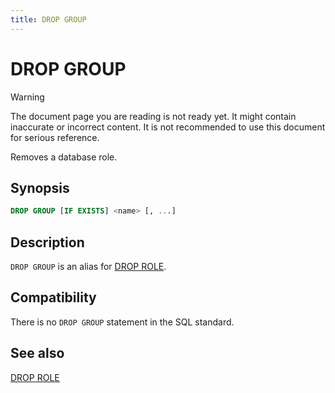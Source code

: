 ```yaml
---
title: DROP GROUP
---
```


# DROP GROUP

> [!WARNING]
> The document page you are reading is not ready yet. It might contain inaccurate or incorrect content. It is not recommended to use this document for serious reference.

Removes a database role.

## Synopsis

```sql
DROP GROUP [IF EXISTS] <name> [, ...]
```

## Description

`DROP GROUP` is an alias for [DROP ROLE](/docs/sql-stmts/sql-stmt-drop-role.md).

## Compatibility

There is no `DROP GROUP` statement in the SQL standard.

## See also

[DROP ROLE](/docs/sql-stmts/sql-stmt-drop-role.md)

